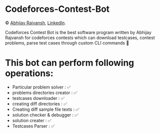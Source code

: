 # Codeforces-Contest-Bot

© [Abhijay Rajvansh](http://github.com/abhijayrajvansh), [LinkedIn](https://www.linkedin.com/in/abhijayrajvansh).

Codeforces Contest Bot is the best software program written by Abhijay Rajvansh for codeforces contests which can download testcases, contest problems, parse test cases through custom CLI commands 🚀

# This bot can perform following operations: 

- Particular problem solver           : ✅
- problems directories creator        : ✅
- testcases downloader                : ✅
- creating diff directories           : ✅
- Creating diff sample file texts     : ✅
- solution checker & debugger         : ✅
- solution creater                    : ✅
- Testcases Parser                    : ✅